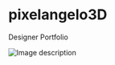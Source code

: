 # pixelangelo3D
Designer Portfolio


![Image description](https://elenacube.s3-eu-west-1.amazonaws.com/pixelangelo/Captura+de+pantalla+2020-09-25+a+las+11.27.58.png
)
